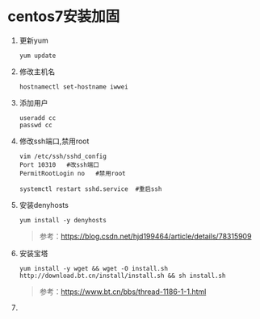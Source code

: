 # centos7安装加固

1.  更新yum
     ```shell
     yum update
     ```

2.  修改主机名
    ```shell
    hostnamectl set-hostname iwwei 
    ```

3.  添加用户
    ```shell
    useradd cc
    passwd cc 
    ```

4.  修改ssh端口,禁用root
    ```shell
    vim /etc/ssh/sshd_config
    Port 10310   #改ssh端口
    PermitRootLogin no   #禁用root

    systemctl restart sshd.service  #重启ssh
    ```

5.  安装denyhosts
    ```shell
    yum install -y denyhosts
    ```
    > 参考：https://blog.csdn.net/hjd199464/article/details/78315909

6.  安装宝塔
    ```shell
    yum install -y wget && wget -O install.sh http://download.bt.cn/install/install.sh && sh install.sh
    ```
    > 参考：https://www.bt.cn/bbs/thread-1186-1-1.html

7.  